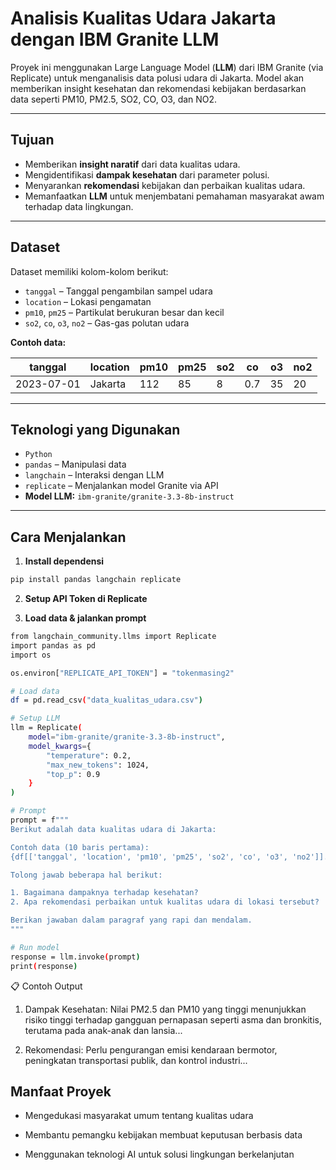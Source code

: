 #  Analisis Kualitas Udara Jakarta dengan IBM Granite LLM

Proyek ini menggunakan Large Language Model (**LLM**) dari IBM Granite (via Replicate) untuk menganalisis data polusi udara di Jakarta. Model akan memberikan insight kesehatan dan rekomendasi kebijakan berdasarkan data seperti PM10, PM2.5, SO2, CO, O3, dan NO2.

---

## Tujuan

- Memberikan **insight naratif** dari data kualitas udara.
- Mengidentifikasi **dampak kesehatan** dari parameter polusi.
- Menyarankan **rekomendasi** kebijakan dan perbaikan kualitas udara.
- Memanfaatkan **LLM** untuk menjembatani pemahaman masyarakat awam terhadap data lingkungan.

---

## Dataset

Dataset memiliki kolom-kolom berikut:

- `tanggal` – Tanggal pengambilan sampel udara
- `location` – Lokasi pengamatan
- `pm10`, `pm25` – Partikulat berukuran besar dan kecil
- `so2`, `co`, `o3`, `no2` – Gas-gas polutan udara

**Contoh data:**

| tanggal     | location | pm10 | pm25 | so2 | co  | o3  | no2 |
|-------------|----------|------|------|-----|-----|-----|-----|
| 2023-07-01  | Jakarta  | 112  | 85   | 8   | 0.7 | 35  | 20  |

---

## Teknologi yang Digunakan

-  `Python`
-  `pandas` – Manipulasi data
-  `langchain` – Interaksi dengan LLM
-  `replicate` – Menjalankan model Granite via API
-  **Model LLM:** `ibm-granite/granite-3.3-8b-instruct`

---

##  Cara Menjalankan

1. **Install dependensi**

```bash
pip install pandas langchain replicate
```

2. **Setup API Token di Replicate**

3. **Load data & jalankan prompt**

```bash
from langchain_community.llms import Replicate
import pandas as pd
import os

os.environ["REPLICATE_API_TOKEN"] = "tokenmasing2"

# Load data
df = pd.read_csv("data_kualitas_udara.csv")

# Setup LLM
llm = Replicate(
    model="ibm-granite/granite-3.3-8b-instruct",
    model_kwargs={
        "temperature": 0.2,
        "max_new_tokens": 1024,
        "top_p": 0.9
    }
)

# Prompt
prompt = f"""
Berikut adalah data kualitas udara di Jakarta:

Contoh data (10 baris pertama):
{df[['tanggal', 'location', 'pm10', 'pm25', 'so2', 'co', 'o3', 'no2']].head(10).to_string(index=False)}

Tolong jawab beberapa hal berikut:

1. Bagaimana dampaknya terhadap kesehatan?
2. Apa rekomendasi perbaikan untuk kualitas udara di lokasi tersebut?

Berikan jawaban dalam paragraf yang rapi dan mendalam.
"""

# Run model
response = llm.invoke(prompt)
print(response)
```

📋 Contoh Output
1. Dampak Kesehatan:
Nilai PM2.5 dan PM10 yang tinggi menunjukkan risiko tinggi terhadap gangguan pernapasan seperti asma dan bronkitis, terutama pada anak-anak dan lansia...

2. Rekomendasi:
Perlu pengurangan emisi kendaraan bermotor, peningkatan transportasi publik, dan kontrol industri...

## Manfaat Proyek
- Mengedukasi masyarakat umum tentang kualitas udara

- Membantu pemangku kebijakan membuat keputusan berbasis data

- Menggunakan teknologi AI untuk solusi lingkungan berkelanjutan
